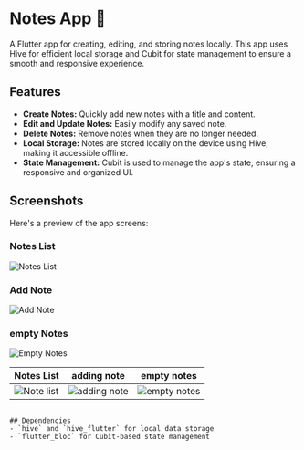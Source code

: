 
# Notes App 📝

A Flutter app for creating, editing, and storing notes locally. This app uses Hive for efficient local storage and Cubit for state management to ensure a smooth and responsive experience.

## Features
- **Create Notes:** Quickly add new notes with a title and content.
- **Edit and Update Notes:** Easily modify any saved note.
- **Delete Notes:** Remove notes when they are no longer needed.
- **Local Storage:** Notes are stored locally on the device using Hive, making it accessible offline.
- **State Management:** Cubit is used to manage the app's state, ensuring a responsive and organized UI.

## Screenshots
Here's a preview of the app screens:

### Notes List
![Notes List](screenshots/home.png)

### Add Note
![Add Note](screenshots/adding_note.png)

### empty Notes
![Empty Notes](screenshots/empty.png)


| Notes List  | adding note | empty notes |
|---------------|--------------|--------------|
| ![Note list ](screenshots/home.png) | ![adding note](screenshots/adding_note.png) | ![empty notes](screenshots/empty.png) |


```

## Dependencies
- `hive` and `hive_flutter` for local data storage
- `flutter_bloc` for Cubit-based state management
